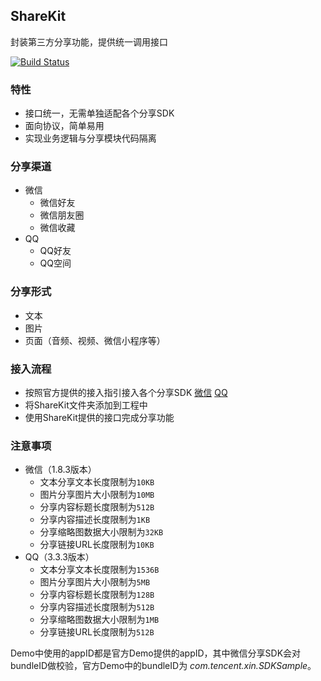 ## ShareKit
封装第三方分享功能，提供统一调用接口
  
[![Build Status](https://travis-ci.org/JerryChu/ShareKit.svg?branch=master)](https://travis-ci.org/JerryChu/ShareKit)

### 特性
- 接口统一，无需单独适配各个分享SDK
- 面向协议，简单易用
- 实现业务逻辑与分享模块代码隔离

### 分享渠道
- 微信
    - 微信好友
    - 微信朋友圈
    - 微信收藏
- QQ
    - QQ好友
    - QQ空间

### 分享形式
- 文本
- 图片
- 页面（音频、视频、微信小程序等）

### 接入流程
- 按照官方提供的接入指引接入各个分享SDK [微信](https://open.weixin.qq.com/cgi-bin/showdocument?action=dir_list&t=resource/res_list&verify=1&id=1417694084&token=&lang=zh_CN)  [QQ](http://wiki.open.qq.com/index.php?title=iOS_API%E8%B0%83%E7%94%A8%E8%AF%B4%E6%98%8E&oldid=46716)
- 将ShareKit文件夹添加到工程中
- 使用ShareKit提供的接口完成分享功能

### 注意事项
- 微信（1.8.3版本）
    - 文本分享文本长度限制为`10KB`
    - 图片分享图片大小限制为`10MB`
    - 分享内容标题长度限制为`512B`
    - 分享内容描述长度限制为`1KB`
    - 分享缩略图数据大小限制为`32KB`
    - 分享链接URL长度限制为`10KB`
- QQ（3.3.3版本）
    - 文本分享文本长度限制为`1536B`
    - 图片分享图片大小限制为`5MB`
    - 分享内容标题长度限制为`128B`
    - 分享内容描述长度限制为`512B`
    - 分享缩略图数据大小限制为`1MB`
    - 分享链接URL长度限制为`512B`

Demo中使用的appID都是官方Demo提供的appID，其中微信分享SDK会对bundleID做校验，官方Demo中的bundleID为 _com.tencent.xin.SDKSample_。
